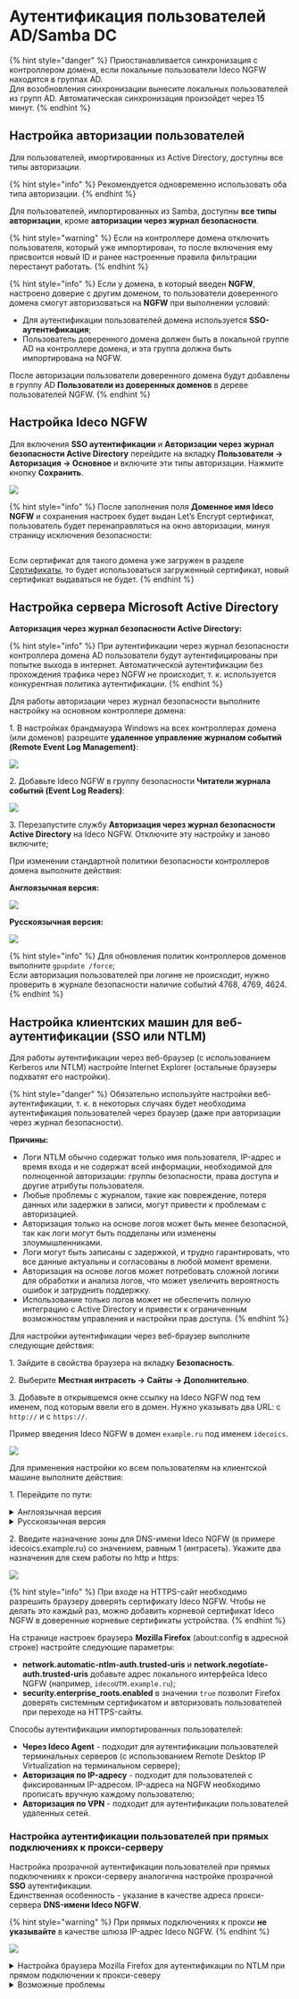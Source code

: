 # Аутентификация пользователей AD/Samba DC

{% hint style="danger" %}
Приостанавливается синхронизация с контроллером домена, если локальные пользователи Ideco NGFW находятся в группах AD.\
Для возобновления синхронизации вынесите локальных пользователей из групп AD. Автоматическая синхронизация произойдет через 15 минут.
{% endhint %}

## Настройка авторизации пользователей

Для пользователей, имортированных из Aсtive Directory, доступны все типы авторизации.

{% hint style="info" %}
Рекомендуется одновременно использовать оба типа авторизации.
{% endhint %}

Для пользователей, импортированных из Samba, доступны **все типы авторизации**, кроме **авторизации через журнал безопасности**.

{% hint style="warning" %}
Если на контроллере домена отключить пользователя, который уже импортирован, то после включения ему присвоится новый ID и ранее настроенные правила фильтрации перестанут работать.
{% endhint %}

{% hint style="info" %}
Если у домена, в который введен **NGFW**, настроено доверие с другим доменом, то пользователи доверенного домена смогут авторизоваться на **NGFW** при выполнении условий:

* Для аутентификации пользователей домена используется **SSO-аутентификация**;
* Пользователь доверенного домена должен быть в локальной группе AD на контроллере домена, и эта группа должна быть импортирована на NGFW.

После авторизации пользователи доверенного домена будут добавлены в группу AD **Пользователи из доверенных доменов** в дереве пользователей NGFW.
{% endhint %}

## Настройка Ideco NGFW

Для включения **SSO аутентификации** и **Авторизации через журнал безопасности Active Directory** перейдите на вкладку **Пользователи -> Авторизация -> Основное** и включите эти типы авторизации. Нажмите кнопку **Сохранить**.

![](/.gitbook/assets/active-directory5.png)

{% hint style="info" %}
После заполнения поля **Доменное имя Ideco NGFW** и сохранения настроек будет выдан Let’s Encrypt сертификат, пользователь будет перенаправляться на окно авторизации, минуя страницу исключения безопасности:

<img src="/.gitbook/assets/web-autorization2.png" alt="" data-size="original">

Если сертификат для такого домена уже загружен в разделе [Сертификаты](/settings/services/certificates/), то будет использоваться загруженный сертификат, новый сертификат выдаваться не будет.
{% endhint %}

## Настройка сервера Microsoft Active Directory

**Авторизация через журнал безопасности Active Directory:**

{% hint style="info" %}
При аутентификации через журнал безопасности контроллера домена AD пользователи будут аутентифицированы при попытке выхода в интернет. Автоматической аутентификации без прохождения трафика через NGFW не происходит, т. к. используется конкурентная политика аутентификации.
{% endhint %}

Для работы авторизации через журнал безопасности выполните настройку на основном контроллере домена:

1\. В настройках брандмауэра Windows на всех контроллерах домена (или доменов) разрешите **удаленное управление журналом событий (Remote Event Log Management)**:

![](/.gitbook/assets/active-directory6.png)

2\. Добавьте Ideco NGFW в группу безопасности **Читатели журнала событий (Event Log Readers)**:

![](/.gitbook/assets/active-directory7.png)

3\. Перезапустите службу **Авторизация через журнал безопасности Active Directory** на Ideco NGFW. Отключите эту настройку и заново включите;

При изменении стандартной политики безопасности контроллеров домена выполните действия:

**Англоязычная версия:**

![](/.gitbook/assets/active-directory9.gif)

**Русскоязычная версия:**

![](/.gitbook/assets/active-directory8.gif)

{% hint style="info" %}
Для обновления политик контроллеров доменов выполните `gpupdate /force`;\
Если авторизация пользователей при логине не происходит, нужно проверить в журнале безопасности наличие событий 4768, 4769, 4624.
{% endhint %}

## Настройка клиентских машин для веб-аутентификации (SSO или NTLM)

Для работы аутентификации через веб-браузер (с использованием Kerberos или NTLM) настройте Internet Explorer (остальные браузеры подхватят его настройки). 

{% hint style="danger" %}
Обязательно используйте настройки веб-аутентификации, т. к. в некоторых случаях будет необходима аутентификация пользователей через браузер (даже при авторизации через журнал безопасности).

**Причины:**

* Логи NTLM обычно содержат только имя пользователя, IP-адрес и время входа и не содержат всей информации, необходимой для полноценной авторизации: группы безопасности, права доступа и другие атрибуты пользователя.
* Любые проблемы с журналом, такие как повреждение, потеря данных или задержки в записи, могут привести к проблемам с авторизацией.
* Авторизация только на основе логов может быть менее безопасной, так как логи могут быть подделаны или изменены злоумышленниками.
* Логи могут быть записаны с задержкой, и трудно гарантировать, что все данные актуальны и согласованы в любой момент времени.
* Авторизация на основе логов может потребовать сложной логики для обработки и анализа логов, что может увеличить вероятность ошибок и затруднить поддержку.
* Использование только логов может не обеспечить полную интеграцию с Active Directory и привести к ограниченным возможностям управления и настройки прав доступа.
{% endhint %}

Для настройки аутентификации через веб-браузер выполните следующие действия:

1\. Зайдите в свойства браузера на вкладку **Безопасность**.

2\. Выберите **Местная интрасеть -> Сайты -> Дополнительно**.

3\. Добавьте в открывшемся окне ссылку на Ideco NGFW под тем именем, под которым ввели его в домен. Нужно указывать два URL: c `http://` и с `https://`.

Пример введения Ideco NGFW в домен `example.ru` под именем `idecoics`.

![](/.gitbook/assets/active-directory.jpg)

Для применения настройки ко всем пользователям на клиентской машине выполните действия:

1\. Перейдите по пути:

<details>

<summary>Англоязычная версия</summary>

**Edit group policy -> Computer Configuration -> Administrative Templates -> Windows Components -> Internet Explorer -> Internet Control Panel -> Security Page -> Site to Zone Assignment List**

</details>

<details>

<summary>Русскоязычная версия</summary>

**Изменение локальной групповой политики -> Политика "Локальный компьютер" -> Административные шаблоны -> Компоненты Windows -> Internet Explorer -> Панель управления браузером -> Вкладка безопасность -> Список назначений зоны для веб-сайтов**

</details>

2\. Введите назначение зоны для DNS-имени Ideco NGFW (в примере idecoics.example.ru) со значением, равным 1 (интрасеть). Укажите два назначения для схем работы по http и https:

![](/.gitbook/assets/active-directory1.png)

{% hint style="info" %}
При входе на HTTPS-сайт необходимо разрешить браузеру доверять сертификату Ideco NGFW. Чтобы не делать это каждый раз, можно добавить корневой сертификат Ideco NGFW в доверенные корневые сертификаты устройства.
{% endhint %}

На странице настроек браузера **Mozilla Firefox** (about:config в адресной строке) настройте следующие параметры:

* **network.automatic-ntlm-auth.trusted-uris** и **network.negotiate-auth.trusted-uris** добавьте адрес локального интерфейса Ideco NGFW (например, `idecoUTM.example.ru`);
* **security.enterprise\_roots.enabled** в значении `true` позволит Firefox доверять системным сертификатом и авторизовать пользователей при переходе на HTTPS-сайты.

Способы аутентификации импортированных пользователей:

* **Через Ideco Agent** - подходит для аутентификации пользователей терминальных серверов (с использованием Remote Desktop IP Virtualization на терминальном сервере);
* **Авторизация по IP-адресу** - подходит для пользователей с фиксированным IP-адресом. IP-адреса на NGFW необходимо прописать вручную каждому пользователю;
* **Авторизация по VPN** - подходит для аутентификации пользователей удаленных сетей.

### Настройка аутентификации пользователей при прямых подключениях к прокси-серверу

Настройка прозрачной аутентификации пользователей при прямых подключениях к прокси-серверу аналогична настройке прозрачной **SSO** аутентификации.\
Единственная особенность - указание в качестве адреса прокси-сервера **DNS-имени Ideco NGFW**.

{% hint style="warning" %}
При прямых подключениях к прокси **не указывайте** в качестве шлюза IP-адрес Ideco NGFW.
{% endhint %}

![](/.gitbook/assets/active-directory2.png)

<details>

<summary>Настройка браузера Mozilla Firefox для аутентификации по NTLM при прямом подключении к прокси-северу</summary>

Для аутентификации компьютеров, которые **не находятся в домене**, под доменным пользовательским аккаунтом на странице настроек браузера **Mozilla Firefox** (about:config в адресной строке) укажите следующие параметры:

* **network.automatic-ntlm-auth.allow-proxies** = false;
* **network.negotiate-auth.allow-proxies** = false.

Не отключайте эти опции для компьютеров, входящих в домен, т. к. в таком случае будет использоваться устаревший метод авторизации по NTLM.

</details>

<details>

<summary>Возможные проблемы</summary>

Если в Internet Explorer появляется окно с текстом **Для получения доступа требуется аутентификация** и аутентификация происходит только при ручном переходе по ссылке, установите параметр **Активные сценарии** в Internet Explorer в значение **Включить**.

<img src="/.gitbook/assets/active-directory3.jpg" alt="" data-size="original">

Доменному пользователю должно быть разрешено аутентифицироваться на Ideco NGFW. На контроллере домена зайдите в свойства выбранных пользователей во вкладку **Учетная запись** -> **Вход на...**, выберите пункт **только на указанные компьютеры** и пропишите имя рабочей станции для входа в систему.

Пример такой настройки представлен на скриншоте ниже:

<img src="/.gitbook/assets/active-directory4.png" alt="" data-size="original">

</details>
